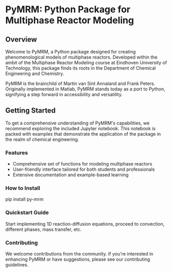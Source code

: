# PyMRM: Python Package for Multiphase Reactor Modeling

## Overview

Welcome to PyMRM, a Python package designed for creating phenomenological models of multiphase reactors. Developed within the ambit of the Multiphase Reactor Modeling course at Eindhoven University of Technology, this package finds its roots in the Department of Chemical Engineering and Chemistry.

PyMRM is the brainchild of Martin van Sint Annaland and Frank Peters. Originally implemented in Matlab, PyMRM stands today as a port to Python, signifying a step forward in accessibility and versatility.

## Getting Started

To get a comprehensive understanding of PyMRM's capabilities, we recommend exploring the included Jupyter notebook. This notebook is packed with examples that demonstrate the application of the package in the realm of chemical engineering.

### Features

- Comprehensive set of functions for modeling multiphase reactors
- User-friendly interface tailored for both students and professionals
- Extensive documentation and example-based learning

### How to Install

pip install py-mrm

### Quickstart Guide

Start implementing 1D reaction-diffusion equations, proceed to convection, different phases, mass transfer, etc.

### Contributing

We welcome contributions from the community. If you're interested in enhancing PyMRM or have suggestions, please see our contributing guidelines.
